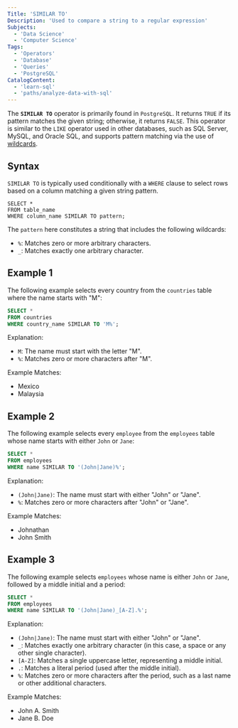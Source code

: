 ```yaml
---
Title: 'SIMILAR TO'
Description: 'Used to compare a string to a regular expression'
Subjects:
  - 'Data Science'
  - 'Computer Science'
Tags:
  - 'Operators'
  - 'Database'
  - 'Queries'
  - 'PostgreSQL'
CatalogContent:
  - 'learn-sql'
  - 'paths/analyze-data-with-sql'
---
```


The **`SIMILAR TO`** operator is primarily found in `PostgreSQL`. It returns `TRUE` if its pattern matches the given string; otherwise, it returns `FALSE`. This operator is similar to the `LIKE` operator used in other databases, such as SQL Server, MySQL, and Oracle SQL, and supports pattern matching via the use of [wildcards](https://www.codecademy.com/resources/docs/sql/wildcards).

## Syntax

`SIMILAR TO` is typically used conditionally with a `WHERE` clause to select rows based on a column matching a given string pattern.

```pseudo
SELECT *
FROM table_name
WHERE column_name SIMILAR TO pattern;
```

The `pattern` here constitutes a string that includes the following wildcards:

- `%`: Matches zero or more arbitrary characters.
- `_`: Matches exactly one arbitrary character.

## Example 1

The following example selects every country from the `countries` table where the name starts with "M":

```sql
SELECT *
FROM countries
WHERE country_name SIMILAR TO 'M%';
```

Explanation:

- `M`: The name must start with the letter "M".
- `%`: Matches zero or more characters after "M".

Example Matches:

- Mexico
- Malaysia

## Example 2

The following example selects every `employee` from the `employees` table whose name starts with either `John` or `Jane`:

```sql
SELECT *
FROM employees
WHERE name SIMILAR TO '(John|Jane)%';
```

Explanation:

- `(John|Jane)`: The name must start with either "John" or "Jane".
- `%`: Matches zero or more characters after "John" or "Jane".

Example Matches:

- Johnathan
- John Smith

## Example 3

The following example selects `employees` whose name is either `John` or `Jane`, followed by a middle initial and a period:

```sql
SELECT *
FROM employees
WHERE name SIMILAR TO '(John|Jane)_[A-Z].%';
```

Explanation:

- `(John|Jane)`: The name must start with either "John" or "Jane".
- `_`: Matches exactly one arbitrary character (in this case, a space or any other single character).
- `[A-Z]`: Matches a single uppercase letter, representing a middle initial.
- `.`: Matches a literal period (used after the middle initial).
- `%`: Matches zero or more characters after the period, such as a last name or other additional characters.

Example Matches:

- John A. Smith
- Jane B. Doe
